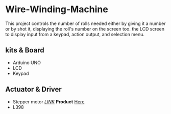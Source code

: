 # Wire-Winding-Machine
This project controls the number of rolls needed either by giving it a number or by shot it, displaying the roll's number on the screen too. the LCD screen to display input from a keypad, action output, and selection menu.

## kits & Board
* Arduino UNO
* LCD
* Keypad

## Actuator & Driver
* Stepper motor [_LINK_](https://pdf1.alldatasheet.com/datasheet-pdf/view/1132284/MINEBEAMITSUMI/17PM-K249B.html)
 **Product** [Here](https://ram-e-shop.com/product/stepper-motor-nema-17-17hs4401/)
* L398

